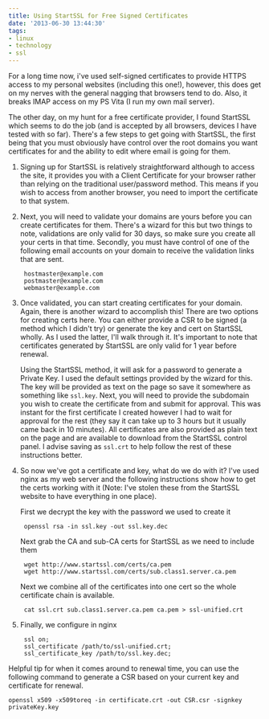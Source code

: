 ```yaml
---
title: Using StartSSL for Free Signed Certificates
date: '2013-06-30 13:44:30'
tags:
- linux
- technology
- ssl
---
```


For a long time now, i've used self-signed certificates to provide HTTPS access to my personal websites (including this one!), however, this does get on my nerves with the general nagging that browsers tend to do. Also, it breaks IMAP access on my PS Vita (I run my own mail server).

The other day, on my hunt for a free certificate provider, I found StartSSL which seems to do the job (and is accepted by all browsers, devices I have tested with so far). There's a few steps to get going with StartSSL, the first being that you must obviously have control over the root domains you want certificates for and the ability to edit where email is going for them.

1. Signing up for StartSSL is relatively straightforward although to access the site, it provides you with a Client Certificate for your browser rather than relying on the traditional user/password method. This means if you wish to access from another browser, you need to import the certificate to that system. 

2. Next, you will need to validate your domains are yours before you can create certificates for them. There's a wizard for this but two things to note, validations are only valid for 30 days, so make sure you create all your certs in that time. Secondly, you must have control of one of the following email accounts on your domain to receive the validation links that are sent. 


		hostmaster@example.com
		postmaster@example.com
		webmaster@example.com

3. Once validated, you can start creating certificates for your domain. Again, there is another wizard to accomplish this! There are two options for creating certs here. You can either provide a CSR to be signed (a method which I didn't try) or generate the key and cert on StartSSL wholly. As I used the latter, I'll walk through it. It's important to note that certificates generated by StartSSL are only valid for 1 year before renewal. 

	Using the StartSSL method, it will ask for a password to generate a Private Key. I used the default settings provided by the wizard for this. The key will be provided as text on the page so save it somewhere as something like `ssl.key`. Next, you will need to provide the subdomain you wish to create the certificate from and submit for approval. This was instant for the first certificate I created however I had to wait for approval for the rest (they say it can take up to 3 hours but it usually came back in 10 minutes). All certificates are also provided as plain text on the page and are available to download from the StartSSL control panel. I advise saving as `ssl.crt` to help follow the rest of these instructions better.

4. So now we've got a certificate and key, what do we do with it? I've used nginx as my web server and the following instructions show how to get the certs working with it (Note: I've stolen these from the StartSSL website to have everything in one place).

	First we decrypt the key with the password we used to create it
		
        openssl rsa -in ssl.key -out ssl.key.dec

	Next grab the CA and sub-CA certs for StartSSL as we need to include them

		wget http://www.startssl.com/certs/ca.pem
		wget http://www.startssl.com/certs/sub.class1.server.ca.pem

	Next we combine all of the certificates into one cert so the whole certificate chain is available.

        cat ssl.crt sub.class1.server.ca.pem ca.pem > ssl-unified.crt

5. Finally, we configure in nginx

		ssl on;
		ssl_certificate /path/to/ssl-unified.crt;
		ssl_certificate_key /path/to/ssl.key.dec;
        

Helpful tip for when it comes around to renewal time, you can use the following command to generate a CSR based on your current key and certificate for renewal.

	openssl x509 -x509toreq -in certificate.crt -out CSR.csr -signkey privateKey.key